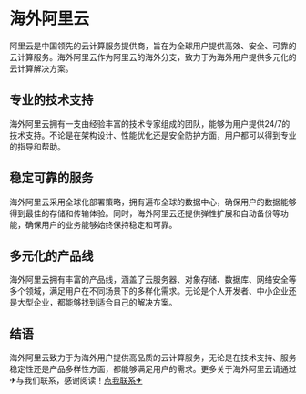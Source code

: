 # 海外阿里云

阿里云是中国领先的云计算服务提供商，旨在为全球用户提供高效、安全、可靠的云计算服务。海外阿里云作为阿里云的海外分支，致力于为海外用户提供多元化的云计算解决方案。

## 专业的技术支持

海外阿里云拥有一支由经验丰富的技术专家组成的团队，能够为用户提供24/7的技术支持。不论是在架构设计、性能优化还是安全防护方面，用户都可以得到专业的指导和帮助。

## 稳定可靠的服务

海外阿里云采用全球化部署策略，拥有遍布全球的数据中心，确保用户的数据能够得到最佳的存储和传输体验。同时，海外阿里云还提供弹性扩展和自动备份等功能，确保用户的业务能够始终保持稳定和可靠。

## 多元化的产品线

海外阿里云拥有丰富的产品线，涵盖了云服务器、对象存储、数据库、网络安全等多个领域，满足用户在不同场景下的多样化需求。无论是个人开发者、中小企业还是大型企业，都能够找到适合自己的解决方案。

## 结语

海外阿里云致力于为海外用户提供高品质的云计算服务，无论是在技术支持、服务稳定性还是产品多样性方面，都能够满足用户的需求。更多关于海外阿里云请通过✈与我们联系，感谢阅读！[点我联系✈](https://ad.k02.cc)